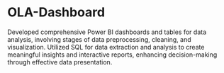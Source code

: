 # OLA-Dashboard
Developed comprehensive Power BI dashboards and tables for data analysis, involving stages of data preprocessing, cleaning, and visualization. Utilized SQL for data extraction and analysis to create meaningful insights and interactive reports, enhancing decision-making through effective data presentation.
